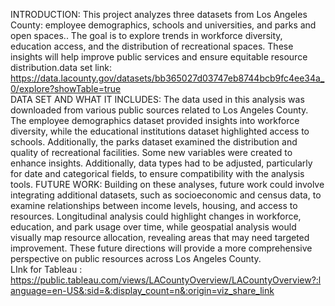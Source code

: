 INTRODUCTION: This project analyzes three datasets from Los Angeles County: employee demographics, schools and universities, and parks and open spaces.. The goal is to explore trends in workforce diversity, education access, and the distribution of recreational spaces. These insights will help improve public services and ensure equitable resource distribution.data set link: https://data.lacounty.gov/datasets/bb365027d03747eb8744bcb9fc4ee34a_0/explore?showTable=true                                                                                                                             
DATA SET AND WHAT IT INCLUDES:  The data used in this analysis was downloaded from various public sources related to Los Angeles County. The employee demographics dataset provided insights into workforce diversity, while the educational institutions dataset highlighted access to schools. Additionally, the parks dataset examined the distribution and quality of recreational facilities. Some new variables were created to enhance insights. Additionally, data types had to be adjusted, particularly for date and categorical fields, to ensure compatibility with the analysis tools.
FUTURE WORK: Building on these analyses, future work could involve integrating additional datasets, such as socioeconomic and census data, to examine relationships between income levels, housing, and access to resources. Longitudinal analysis could highlight changes in workforce, education, and park usage over time, while geospatial analysis would visually map resource allocation, revealing areas that may need targeted improvement. These future directions will provide a more comprehensive perspective on public resources across Los Angeles County.  
 LInk for Tableau : https://public.tableau.com/views/LACountyOverview/LACountyOverview?:language=en-US&:sid=&:display_count=n&:origin=viz_share_link
